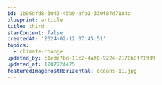 ```yaml
---
id: 1b96dfd8-3043-45b9-afb1-339f87d7184d
blueprint: article
title: third
starContent: false
createdAt: '2024-02-12 07:45:51'
topics:
  - climate-change
updated_by: c1ede7bd-11c2-4af0-9224-2178b8f71939
updated_at: 1707724425
featuredImagePostHorizental: oceans-11.jpg
---
```


